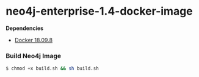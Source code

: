 # neo4j-enterprise-1.4-docker-image

**Dependencies**
* [Docker 18.09.8](https://www.docker.com/)

### Build Neo4j Image
```sh
$ chmod +x build.sh && sh build.sh
```
